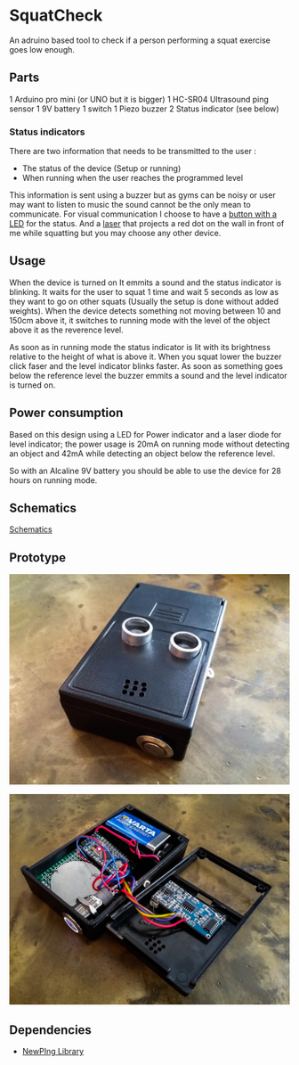 SquatCheck
==========

An adruino based tool to check if a person performing a squat exercise goes low enough.

## Parts
1 Arduino pro mini (or UNO but it is bigger)
1 HC-SR04 Ultrasound ping sensor
1 9V battery
1 switch
1 Piezo buzzer
2 Status indicator (see below)

### Status indicators
There are two information that needs to be transmitted to the user :

* The status of the device (Setup or running)
* When running when the user reaches the programmed level

This information is sent using a buzzer but as gyms can be noisy or user may want to listen to music the sound cannot be the only mean to communicate.
For visual communication I choose to have a [button with a LED](http://www.adafruit.com/blog/2011/10/13/new-product-waterproof-metal-pushbutton-with-blue-led-ring-16mm-blue-momentary/) for the status. And a [laser](http://www.adafruit.com/products/1054) that projects a red dot on the wall in front of me while squatting but you may choose any other device.

## Usage
When the device is turned on It emmits a sound and the status indicator is blinking. It waits for the user to squat 1 time and wait 5 seconds as low as they want to go on other squats (Usually the setup is done without added weights). When the device detects something not moving between 10 and 150cm above it, it switches to running mode with the level of the object above it as the reverence level.

As soon as in running mode the status indicator is lit with its brightness relative to the height of what is above it. When you squat lower the buzzer click faser and the level indicator blinks faster. As soon as something goes below the reference level the buzzer emmits a sound and the level indicator is turned on.

## Power consumption

Based on this design using a LED for Power indicator and a laser diode for level indicator; the power usage is 20mA on running mode without detecting an object and 42mA while detecting an object below the reference level.

So with an Alcaline 9V battery you should be able to use the device for 28 hours on running mode.

## Schematics
[Schematics](http://i.imgur.com/oKm0ZgJ.png)

## Prototype

![](https://raw.githubusercontent.com/alexisisaac/SquatCheck/master/img/20140602_135238-2.jpg)

![](https://raw.githubusercontent.com/alexisisaac/SquatCheck/master/img/20140602_135401-2.jpg)

## Dependencies

* [NewPIng Library](http://playground.arduino.cc/Code/NewPing)
